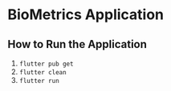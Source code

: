 # BioMetrics Application

## How to Run the Application

1. `flutter pub get`
2. `flutter clean`
3. `flutter run`